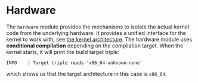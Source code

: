 # Hardware

The `hardware` module provides the mechanisms to isolate the actual kernel code from the underlying hardware. It provides a unified interface for the kernel to work with, see [the kernel architecture][docs-architecture]. The hardware module uses **conditional compilation** depending on the compilation target. When the kernel starts, it will print the build target triple:

``` LOG
INFO    | Target triple reads 'x86_64-unknown-none'
```

which shows us that the target architecture in this case is `x86_64`.

[//]: # (Links)

[docs-architecture]: ../index.md#architecture
